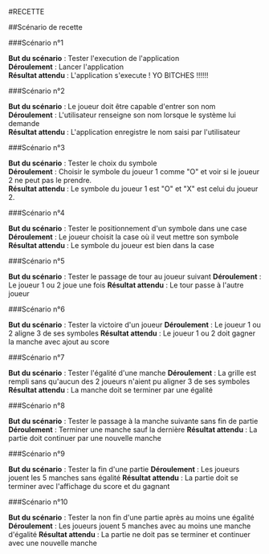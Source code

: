 ﻿#RECETTE

##Scénario de recette

###Scénario n°1

**But du scénario** : Tester l'execution de l'application  
**Déroulement** : Lancer l'application  
**Résultat attendu** : L'application s'execute ! YO BITCHES !!!!!!  

###Scénario n°2

**But du scénario** :   Le joueur doit être capable d'entrer son nom  
**Déroulement** :  L'utilisateur renseigne son nom lorsque le système lui demande  
**Résultat attendu** :  L'application enregistre le nom saisi par l'utilisateur

 
###Scénario n°3

**But du scénario** : Tester le choix du symbole  
**Déroulement** :  Choisir le symbole du joueur 1 comme "O" et voir si le joueur 2 ne peut pas le prendre.  
**Résultat attendu** : Le symbole du joueur 1 est "O" et "X" est celui du joueur 2.   

###Scénario n°4

**But du scénario** : Tester le positionnement d'un symbole dans une case 
**Déroulement** : Le joueur choisit la case où il veut mettre son symbole
**Résultat attendu** : Le symbole du joueur est bien dans la case

###Scénario n°5

**But du scénario** : Tester le passage de tour au joueur suivant 
**Déroulement** : Le joueur 1 ou 2 joue une fois
**Résultat attendu** : Le tour passe à l'autre joueur

###Scénario n°6

**But du scénario** : Tester la victoire d'un joueur
**Déroulement** : Le joueur 1 ou 2 aligne 3 de ses symboles
**Résultat attendu** : Le joueur 1 ou 2 doit gagner la manche avec ajout au score

###Scénario n°7

**But du scénario** : Tester l'égalité d'une manche
**Déroulement** : La grille est rempli sans qu'aucun des 2 joueurs n'aient pu aligner 3 de ses symboles
**Résultat attendu** : La manche doit se terminer par une égalité

###Scénario n°8

**But du scénario** : Tester le passage à la manche suivante sans fin de partie
**Déroulement** : Terminer une manche sauf la dernière
**Résultat attendu** : La partie doit continuer par une nouvelle manche


###Scénario n°9

**But du scénario** : Tester la fin d'une partie
**Déroulement** : Les joueurs jouent les 5 manches sans égalité
**Résultat attendu** : La partie doit se terminer avec l'affichage du score et du gagnant

###Scénario n°10

**But du scénario** : Tester la non fin d'une partie après au moins une égalité
**Déroulement** : Les joueurs jouent 5 manches avec au moins une manche d'égalité
**Résultat attendu** : La partie ne doit pas se terminer et continuer avec une nouvelle manche